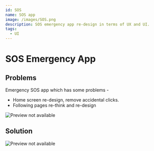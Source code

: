 ```yaml
---
id: SOS
name: SOS app
image: /images/SOS.png
description: SOS emergency app re-design in terms of UX and UI.
tags:
  - UI
---
```


# SOS Emergency App

## Problems

Emergency SOS app which has some problems -

- Home screen re-design, remove accidental clicks.
- Following pages re-think and re-design

![Preview not available](/images/SOSwireframe.png)

## Solution

![Preview not available](/images/SOSscreens.png)
